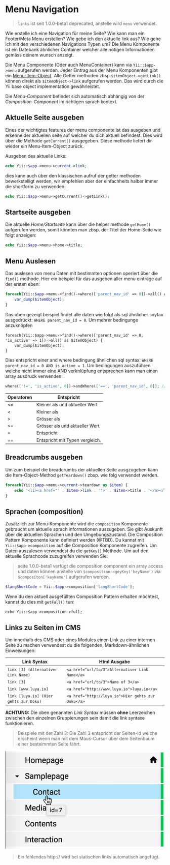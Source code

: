 Menu Navigation
===========

> `links` ist seit 1.0.0-beta1 deprecated, anstelle wird `menu` verwendet.

Wie erstelle ich eine Navigation für meine Seite? Wie kann man ein Footer/Meta Menu erstellen? Wie gebe ich den aktuelle link aus? Wie gehe ich mit den verschiedenen Navigations Typen um? Die Menu Komponente ist ein Datebank ähnlicher Container welcher alle nötigen Informationen gemäss deinem wunsch anzeigt.

Die Menu Componente (Oder auch MenuContainer) kann via `Yii::$app->menu` aufgerufen werden. Jeder Eintrag aus der Menu Komponenten gibt ein [Menu-Item-Object](https://luya.io/api/cms-menu-item.html). Alle Getter methoden zbsp `$itemObject->getLink()` können direkt als `$itemObject->link` aufgerufen werden. Das wird durch die Yii base object implementation gewährleistet.

Die *Menu-Component* befindet sich automatisch abhängig von der *Composition-Component* im richtigen sprach kontext.

Aktuelle Seite ausgeben
----------------------

Eines der wichtigtes features der menu componente ist das ausgeben und erkenne der aktuellen seite auf welcher du dich aktuell befindest. Dies wird über die Methode `getCurrent()` ausgegeben. Diese methode liefert dir wieder ein Menu-Item-Object zurück.

Ausgeben des aktuelle Links:

```php
echo Yii::$app->menu->current->link;
```

dies kann auch über den klassischen aufruf der getter methoden bewerkstelligt werden, wir empfehlen aber der einfachheits halber immer die shortform zu verwenden:

```php
echo Yii::$app->menu->getCurrent()->getLink();
```

Startseite ausgeben
------------------

Die aktuelle *Home/Startseite* kann über die helper methode `getHome()` aufgerufen werden, somit könnten man zbsp. der Titel der Home-Seite wie folgt anzeigen:

```php
echo Yii::$app->menu->home->title;
```

Menu Auslesen
-------------

Das auslesen von menu Daten mit bestimmten optionen operiert über die `find()` methode. Hier ein beispiel für das ausgeben aller menu einträge auf der ersten eben:

```php
foreach(Yii::$app->menu->find()->where(['parent_nav_id' => 0])->all() as $itemObject) {
    var_dump($itemObject);
}
```

Das oben gezeigt beispiel findet alle daten wie folgt als sql ähnlicher snytax ausgedrückt: `WHERE parent_nav_id = 0`. Um mehrer bedingunge anzuknöpfen 

```
foreach(Yii::$app->menu->find()->where(['parent_nav_id' => 0, 'is_active' => 1])->all() as $itemObject) {
    var_dump($itemObject);
}
```

Dies entspricht einer and where bedingung ähnlichen sql syntax: `WHERE parent_nav_id = 0 AND is_active = 1`. Um bedingungen auszuführen welche nicht immer eine AND verknlüpfung entsprechen kann man einen array ausdruck verwenden:

```php
where(['!=', 'is_active', 0])->andWhere(['==', 'parent_nav_id', 0]); // WHERE is_active != AND parent_nav_id === 0
```

|Operatoren |Entspricht
|---|---
|<= | Kleiner als und aktueller Wert
|<  | Kleiner als
|>  | Grösser als
|>= | Grösser als und aktueller Wert
|=  | Entspricht
|== | Entspricht mit Typen vergleich.

Breadcrumbs ausgeben
--------------------

Um zum beispiel die breadcrumbs der aktuellen Seite ausgzugeben kann die Item-Object-Method `getTeardown()` zbsp. wie folg verwendet werden.

```php
foreach(Yii::$app->menu->current->teardown as $item) {
    echo '<li><a href="' . $item->link . '">' . $item->title . '</a></li>';
}
```

Sprachen (composition)
----------------------
Zusätzlich zur Menu-Komponente wird die `composition` Komponente gebraucht um aktuelle sprach informationen auszugeben. Sie gibt Auskunft über die aktuellen Sprachen und den Umgebungszustand. Die Composition Pattern Komponente kann definiert werden (@TBD). Du kannst mit `Yii::$app->composition` auf die Composition Komponente zugreifen. Um Daten auszulesen verwendest du die `getKey()` Methode. Um auf den aktuelle Sprachcode zuzugreifen verwenden Sie:

> seite 1.0.0-beta1 verfügt die composition component ein array access und daten können anstelle von `$composition->geyKey('keyName')` via `$compositon['keyName']` aufgerufen werden.

```php
$langShortCode = Yii::$app->composition['langShortCode'];
```

Wenn du den aktuell ausgefüllten Composition Pattern erhalten möchtest, kannst du dies mit `getFull()` tun:

```
echo Yii::$app->composition->full;
```

Links zu Seiten im CMS
---------------------

Um innerhalb des CMS oder eines Modules einen Link zu einer internen Seite zu machen verwendest du die folgenden, Markdown-ähnlichen Einweisungen:

|Link Syntax        |Html Ausgabe
|----               |----
|`link [3] (Alternativer Link Name)`  |`<a href="url/to/3">Alternativer Link Name</a>`
|`link [3]`                           |`<a href="url/to/3">Name of 3</a>`
|`link [www.luya.io]`                 |`<a href="http://www.luya.io">luya.io</a>`
|`link [luya.io] (Hier gehts zur Doku)` |`<a href="http://luya.io">Hier gehts zur Doku</a>`

**ACHTUNG:** Die oben genannten *Link Syntax* müssen **ohne** Leerzeichen zwischen den einzelnen Gruppierungen sein damit die link syntaxe funktionieren.

> Beispiele mit der Zahl 3: Die Zahl 3 entspricht der Seiten-Id welche erscheint wenn man mit dem Maus-Cursor über dem Seitenbaum einer besteimmten Seite fährt.

![Seiten ID](https://raw.githubusercontent.com/luyadev/luya/master/docs/guide1.0/img/cms-nav-page-id.jpg "Seiten ID")

> Ein fehlendes http:// wird bei statischen links automatisch angefügt.